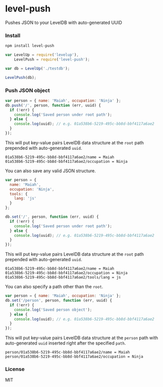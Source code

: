 level-push
==========

Pushes JSON to your LevelDB with auto-generated UUID

### Install
```bash
npm install level-push
```

```js
var LevelUp = require('levelup'),
    LevelPush = require('level-push');

var db = LevelUp('./testdb');

LevelPush(db);
```

### Push JSON object
```js
var person = { name: 'Maiah', occupation: 'Ninja' };
db.push('/', person, function (err, uuid) {
  if (!err) {
    console.log('Saved person under root path');
  } else {
    console.log(uuid); // e.g. 01a538b6-5219-495c-bb8d-bbf4117a6ae2
  }
});
```

This will put key-value pairs LevelDB data structure at the `root` path prepended with auto-generated `uuid`.
```
01a538b6-5219-495c-bb8d-bbf4117a6ae2/name = Maiah
01a538b6-5219-495c-bb8d-bbf4117a6ae2/occupation = Ninja
```

You can also save any valid JSON structure.
```js
var person = {
  name: 'Maiah',
  occupation: 'Ninja',
  tools: {
    lang: 'js'
  }
};

db.set('/', person, function (err, uuid) {
  if (!err) {
    console.log('Saved person under root path');
  } else {
    console.log(uuid); // e.g. 01a538b6-5219-495c-bb8d-bbf4117a6ae2
  }
});

```

This will put key-value pairs LevelDB data structure at the `root` path prepended with auto-generated `uuid`.
```
01a538b6-5219-495c-bb8d-bbf4117a6ae2/name = Maiah
01a538b6-5219-495c-bb8d-bbf4117a6ae2/occupation = Ninja
01a538b6-5219-495c-bb8d-bbf4117a6ae2/tools/lang = js
```

You can also specify a path other than the `root`.
```js
var person = { name: 'Maiah', occupation: 'Ninja' };
db.set('/person', person, function (err, uuid) {
  if (!err) {
    console.log('Saved person object');
  } else {
    console.log(uuid); // e.g. 01a538b6-5219-495c-bb8d-bbf4117a6ae2
  }
});

```

This will put key-value pairs LevelDB data structure at the `person` path with auto-generated `uuid` inserted right after the specified `path`.
```
person/01a538b6-5219-495c-bb8d-bbf4117a6ae2/name = Maiah
person/01a538b6-5219-495c-bb8d-bbf4117a6ae2/occupation = Ninja
```

### License
MIT
